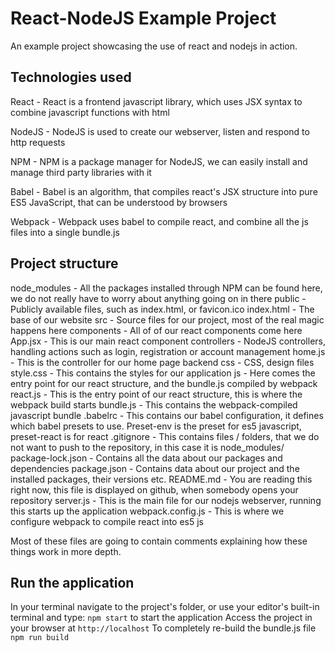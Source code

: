 # React-NodeJS Example Project

An example project showcasing the use of react and nodejs in action.

## Technologies used

React             - React is a frontend javascript library, which uses JSX syntax to combine javascript functions with html

NodeJS            - NodeJS is used to create our webserver, listen and respond to http requests

NPM               - NPM is a package manager for NodeJS, we can easily install and manage third party libraries with it

Babel             - Babel is an algorithm, that compiles react's JSX structure into pure ES5 JavaScript, that can be understood by browsers

Webpack           - Webpack uses babel to compile react, and combine all the js files into a single bundle.js

## Project structure

node_modules      - All the packages installed through NPM can be found here, we do not really have to worry about anything going on in there
public            - Publicly available files, such as index.html, or favicon.ico
   index.html     - The base of our website
src               - Source files for our project, most of the real magic happens here
   components     - All of of our react components come here
      App.jsx     - This is our main react component
   controllers    - NodeJS controllers, handling actions such as login, registration or account management
      home.js     - This is the controller for our home page backend
   css            - CSS, design files
      style.css   - This contains the styles for our application
   js             - Here comes the entry point for our react structure, and the bundle.js compiled by webpack
      react.js    - This is the entry point of our react structure, this is where the webpack build starts
      bundle.js   - This contains the webpack-compiled javascript bundle
.babelrc          - This contains our babel configuration, it defines which babel presets to use. Preset-env is the preset for es5 javascript, preset-react is for react
.gitignore        - This contains files / folders, that we do not want to push to the repository, in this case it is node_modules/
package-lock.json - Contains all the data about our packages and dependencies
package.json      - Contains data about our project and the installed packages, their versions etc.
README.md         - You are reading this right now, this file is displayed on github, when somebody opens your repository
server.js         - This is the main file for our nodejs webserver, running this starts up the application
webpack.config.js - This is where we configure webpack to compile react into es5 js

Most of these files are going to contain comments explaining how these things work in more depth.

## Run the application

In your terminal navigate to the project's folder, or use your editor's built-in terminal and type:
```npm start``` to start the application
Access the project in your browser at
```http://localhost```
To completely re-build the bundle.js file
```npm run build```